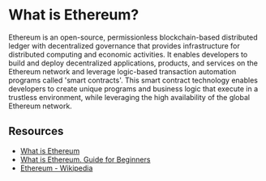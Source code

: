 # What is Ethereum?

Ethereum is an open-source, permissionless blockchain-based distributed ledger with decentralized governance that provides infrastructure for distributed computing and economic activities. It enables developers to build and deploy decentralized applications, products, and services on the Ethereum network and leverage logic-based transaction automation programs called 'smart contracts'. This smart contract technology enables developers to create unique programs and business logic that execute in a trustless environment, while leveraging the high availability of the global Ethereum network.

## Resources
* [What is Ethereum](https://blockgeeks.com/guides/ethereum/)
* [What is Ethereum. Guide for Beginners](https://cointelegraph.com/ethereum-for-beginners/what-is-ethereum)
* [Ethereum - Wikipedia](https://en.wikipedia.org/wiki/Ethereum)
